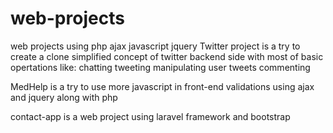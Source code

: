 # web-projects
web projects using php ajax javascript jquery 
Twitter project is a try to create a clone simplified concept of twitter backend side with most of basic opertations like:
chatting
tweeting
manipulating user tweets
commenting

MedHelp is a try to use more javascript in front-end validations using ajax and jquery along with php

contact-app is a web project using laravel framework and bootstrap 
